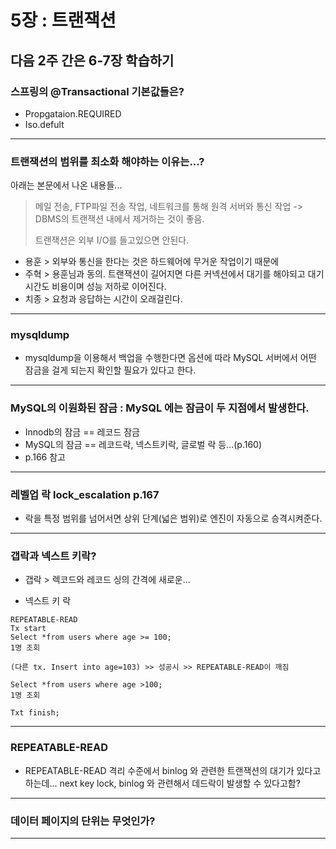 # 5장 : 트랜잭션

## 다음 2주 간은 6-7장 학습하기

### 스프링의 @Transactional 기본값들은?

- Propgataion.REQUIRED
- Iso.defult

---

### 트랜잭션의 범위를 최소화 해야하는 이유는...?

아래는 본문에서 나온 내용들...
> 메일 전송, FTP파일 전송 작업, 네트워크를 통해 원격 서버와 통신 작업 -> DBMS의 트랜잭션 내에서 제거하는 것이 좋음.
>
> 트랜잭션은 외부 I/O를 들고있으면 안된다.

- 용훈 > 외부와 통신을 한다는 것은 하드웨어에 무거운 작업이기 때문에
- 주혁 > 용훈님과 동의. 트랜잭션이 길어지면 다른 커넥션에서 대기를 해야되고 대기시간도 비용이며 성능 저하로 이어진다.
- 치종 > 요청과 응답하는 시간이 오래걸린다.

---

### mysqldump

- mysqldump을 이용해서 백업을 수행한다면 옵션에 따라 MySQL 서버에서 어떤 잠금을 걸게 되는지 확인할 필요가 있다고 한다.

---

### MySQL의 이원화된 잠금 : MySQL 에는 잠금이 두 지점에서 발생한다.

- Innodb의 잠금 == 레코드 잠금
- MySQL의 잠금 == 레코드락, 넥스트키락, 글로벌 락 등...\(p.160)
- p.166 참고

--- 

### 레벨업 락 lock_escalation p.167

- 락을 특정 범위를 넘어서면 상위 단계\(넓은 범위)로 엔진이 자동으로 승격시켜준다.

---

### 갭락과 넥스트 키락?

- 갭락 > 렉코드와 레코드 싱의 간격에 새로운…

- 넥스트 키 락

```
REPEATABLE-READ
Tx start
Select *from users where age >= 100;
1명 조회

(다른 tx. Insert into age=103) >> 성공시 >> REPEATABLE-READ이 깨짐

Select *from users where age >100;
1명 조회

Txt finish;
```

--- 

### REPEATABLE-READ

- REPEATABLE-READ 격리 수준에서 binlog 와 관련한 트랜잭션의 대기가 있다고 하는데... next key lock, binlog 와 관련해서 데드락이 발생할 수 있다고함?

--- 

### 데이터 페이지의 단위는 무엇인가?

--- 
